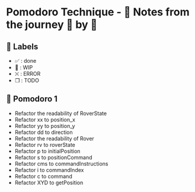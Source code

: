 # Pomodoro Technique - :notebook: Notes from the journey :tomato: by :tomato:

## :bookmark: Labels

- ✅ : done
- 🚧 : WIP
- ⛌ : ERROR
- ❒ : TODO

## 🍅 Pomodoro 1
- Refactor the readability of RoverState
- Refactor xx to position_x
- Refactor yy to position_y
- Refactor dd to direction
- Refactor the readability of Rover
- Refactor rv to roverState
- Refactor p to initialPosition
- Refactor s to positionCommand
- Refactor cms to commandInstructions
- Refactor i to commandIndex
- Refactor c to command
- Refactor XYD to getPosition